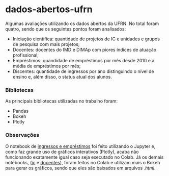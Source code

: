# dados-abertos-ufrn

Algumas avaliações utilizando os dados abertos da UFRN. No total foram quatro, sendo que os seguintes pontos foram analisados:
 * Iniciação científica: quantidade de projetos de IC e unidades e grupos de pesquisa com mais projetos;
 * Docentes: docentes do IMD e DIMAp com piores índices de atuação profissional;
 * Empréstimos: quandidade de empréstimos por mês desde 2010 e a média de empréstimos por mês;
 * Discentes: quantidade de ingressos por ano distinguindo o nível de ensino e, além disso, o status atual dos alunos.
 
### Bibliotecas
As principais bibliotecas utilizadas no trabalho foram:
  * Pandas
  * Bokeh
  * Plotly
  
### Observações
O notebook de [ingressos e empréstimos](Ingressos_e_empréstimos.ipynb) foi feito utilizando o Jupyter e, como faz grande uso 
de gráficos interativos (Plotly), acaba não funcionando exatamente igual caso seja executado no Colab. Já os demais notebooks, 
([ic](IC_UFRN.ipynb) e [docentes](avaliacao_docentes.ipynb)), foram feitos no Colab e utilizam mais o Bokeh para gerar os gráficos,
sendo que eles são baixados em arquivos *.html*.
